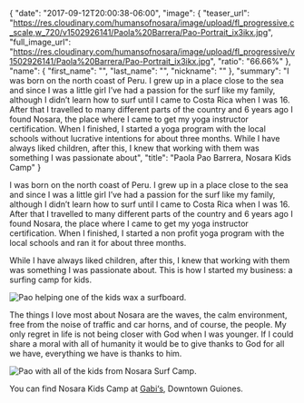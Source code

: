 {
  "date": "2017-09-12T20:00:38-06:00",
  "image": {
    "teaser_url": "https://res.cloudinary.com/humansofnosara/image/upload/fl_progressive,c_scale,w_720/v1502926141/Paola%20Barrera/Pao-Portrait_ix3ikx.jpg",
    "full_image_url": "https://res.cloudinary.com/humansofnosara/image/upload/fl_progressive/v1502926141/Paola%20Barrera/Pao-Portrait_ix3ikx.jpg",
    "ratio": "66.66%"
  },
  "name": {
    "first_name": "",
    "last_name": "",
    "nickname": ""
  },
  "summary": "I was born on the north coast of Peru. I grew up in a place close to the sea and since I was a little girl I’ve had a passion for the surf like my family, although I didn’t learn how to surf until I came to Costa Rica when I was 16. After that I travelled to many different parts of the country and 6 years ago I found Nosara, the place where I came to get my yoga instructor certification. When I finished, I started a yoga program with the local schools without lucrative intentions for about three months. While I have always liked children, after this, I knew that working with them was something I was passionate about",
  "title": "Paola Pao Barrera, Nosara Kids Camp"
}
<p>
      I was born on the north coast of Peru. I grew up in a place close to the sea and since I was a little girl I’ve had a passion for the surf like my family, although I didn’t learn how to surf until I came to Costa Rica when I was 16. After that I travelled to many different parts of the country and 6 years ago I found Nosara, the place where I came to get my yoga instructor certification. When I finished, I started a non profit yoga program with the local schools and ran it for about three months.
    </p>
    <p>
      While I have always liked children, after this, I knew that working with them was something I was passionate about. This is how I started my business: a surfing camp for kids.
    </p>
    <img src="https://res.cloudinary.com/humansofnosara/image/upload/fl_progressive/v1501688159/Paola%20Barrera/Paola%20Barrera%20-%20Action.jpg" 
    sizes="100vw"
    srcset="https://res.cloudinary.com/humansofnosara/image/upload/fl_progressive/v1501688159/Paola%20Barrera/Paola%20Barrera%20-%20Action.jpg 1000w, https://res.cloudinary.com/humansofnosara/image/upload/fl_progressive,c_scale,w_720/v1501688159/Paola%20Barrera/Paola%20Barrera%20-%20Action.jpg 720w" alt="Pao helping one of the kids wax a surfboard." />
    <p>
      The things I love most about Nosara are the waves, the calm environment, free from the noise of traffic and car horns, and of course, the people. My only regret in life is not being closer with God when I was younger. If I could share a moral with all of humanity it would be to give thanks to God for all we have, everything we have is thanks to him.
    </p>
    <img src="https://res.cloudinary.com/humansofnosara/image/upload/fl_progressive/v1503176193/Paola%20Barrera/Pao-Full_rhhzpq.jpg" 
    sizes="100vw"
    srcset="https://res.cloudinary.com/humansofnosara/image/upload/fl_progressive/v1503176193/Paola%20Barrera/Pao-Full_rhhzpq.jpg 1000w, https://res.cloudinary.com/humansofnosara/image/upload/fl_progressive,c_scale,w_720/v1503176193/Paola%20Barrera/Pao-Full_rhhzpq.jpg 720w" alt="Pao with all of the kids from Nosara Surf Camp." />
    <p class="article-detail__small-text">
    You can find Nosara Kids Camp at <a href="https://www.nosara.com/listings/gabis-play/">Gabi&lsquo;s</a>, Downtown Guiones.
    </p>